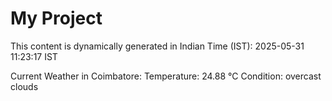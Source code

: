 # My Project

This content is dynamically generated in Indian Time (IST): 2025-05-31 11:23:17 IST


Current Weather in Coimbatore:
Temperature: 24.88 °C
Condition: overcast clouds
